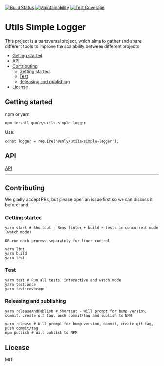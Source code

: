 [![Build Status](https://travis-ci.com/UnlyEd/utils-simple-logger.svg?branch=master)](https://travis-ci.com/UnlyEd/utils-simple-logger)
[![Maintainability](https://api.codeclimate.com/v1/badges/72c72fc8ca87933827a3/maintainability)](https://codeclimate.com/github/UnlyEd/utils-simple-logger/maintainability)
[![Test Coverage](https://api.codeclimate.com/v1/badges/72c72fc8ca87933827a3/test_coverage)](https://codeclimate.com/github/UnlyEd/utils-simple-logger/test_coverage)
# Utils Simple Logger

This project is a transversal project, which aims to gather and share different tools to improve the scalability between different projects

<!-- toc -->

- [Getting started](#getting-started)
- [API](#api)
- [Contributing](#contributing)
  * [Getting started](#getting-started-1)
  * [Test](#test)
  * [Releasing and publishing](#releasing-and-publishing)
- [License](#license)

<!-- tocstop -->

## Getting started

npm or yarn

```
npm install @unly/utils-simple-logger
```

Use:

```
const logger = require('@unly/utils-simple-logger');
```

## API

[API](./API.md)

---

## Contributing

We gladly accept PRs, but please open an issue first so we can discuss it beforehand.

### Getting started

```
yarn start # Shortcut - Runs linter + build + tests in concurrent mode (watch mode)

OR run each process separately for finer control

yarn lint
yarn build
yarn test
```

### Test

```
yarn test # Run all tests, interactive and watch mode
yarn test:once
yarn test:coverage
```

### Releasing and publishing

```
yarn releaseAndPublish # Shortcut - Will prompt for bump version, commit, create git tag, push commit/tag and publish to NPM

yarn release # Will prompt for bump version, commit, create git tag, push commit/tag
npm publish # Will publish to NPM
```

## License

MIT
